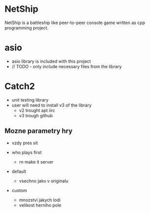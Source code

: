 # NetShip
NetShip is a battleship like peer-to-peer console game written as cpp programming project. 



# asio
* asio library is included with this project
* // TODO - only include necessary files from the library
  
# Catch2
* unit testing library
* user will need to install v3 of the library
  * v2 trought apt iirc
  * v3 trough github

## Mozne parametry hry
* vzdy pres sit

* who plays first
    * rn make it server

* default
    * vsechno jako v originalu
* custom
    * mnozstvi jakych lodi
    * velikost herniho pole